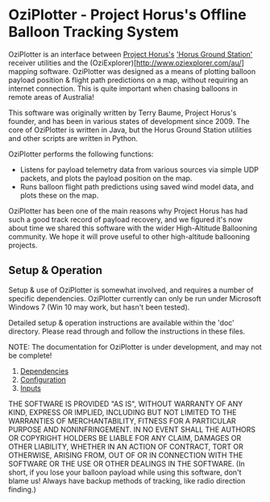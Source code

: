 # OziPlotter - Project Horus's Offline Balloon Tracking System
OziPlotter is an interface between [Project Horus's](www.areg.org.au/archives/category/activities/project-horus) ['Horus Ground Station'](https://github.com/projecthorus/HorusGroundStation) receiver utilities and the (OziExplorer)[http://www.oziexplorer.com/au/] mapping software.
OziPlotter was designed as a means of plotting balloon payload position & flight path predictions on a map, without requiring an internet connection. This is quite important when chasing balloons in remote areas of Australia!

This software was originally written by Terry Baume, Project Horus's founder, and has been in various states of development since 2009. The core of OziPlotter is written in Java, but the Horus Ground Station utilities and other scripts are written in Python.

OziPlotter performs the following functions:
* Listens for payload telemetry data from various sources via simple UDP packets, and plots the payload position on the map.
* Runs balloon flight path predictions using saved wind model data, and plots these on the map.

OziPlotter has been one of the main reasons why Project Horus has had such a good track record of payload recovery, and we figured it's now about time we shared this software with the wider High-Altitude Ballooning community. We hope it will prove useful to other high-altitude ballooning projects. 

## Setup & Operation
Setup & use of OziPlotter is somewhat involved, and requires a number of specific dependencies. OziPlotter currently can only be run under Microsoft Windows 7 (Win 10 may work, but hasn't been tested).

Detailed setup & operation instructions are available within the 'doc' directory. Please read through and follow the instructions in these files.

NOTE: The documentation for OziPlotter is under development, and may not be complete!

1. [Dependencies](./doc/01_Dependencies.md)
2. [Configuration](./doc/02_Configuration.md)
3. [Inputs](./doc/03_Inputs.md)


THE SOFTWARE IS PROVIDED "AS IS", WITHOUT WARRANTY OF ANY KIND, EXPRESS OR
IMPLIED, INCLUDING BUT NOT LIMITED TO THE WARRANTIES OF MERCHANTABILITY,
FITNESS FOR A PARTICULAR PURPOSE AND NONINFRINGEMENT. IN NO EVENT SHALL THE
AUTHORS OR COPYRIGHT HOLDERS BE LIABLE FOR ANY CLAIM, DAMAGES OR OTHER
LIABILITY, WHETHER IN AN ACTION OF CONTRACT, TORT OR OTHERWISE, ARISING FROM,
OUT OF OR IN CONNECTION WITH THE SOFTWARE OR THE USE OR OTHER DEALINGS IN THE
SOFTWARE.
(In short, if you lose your balloon payload while using this software, don't blame us! Always have backup methods of tracking, like radio direction finding.)